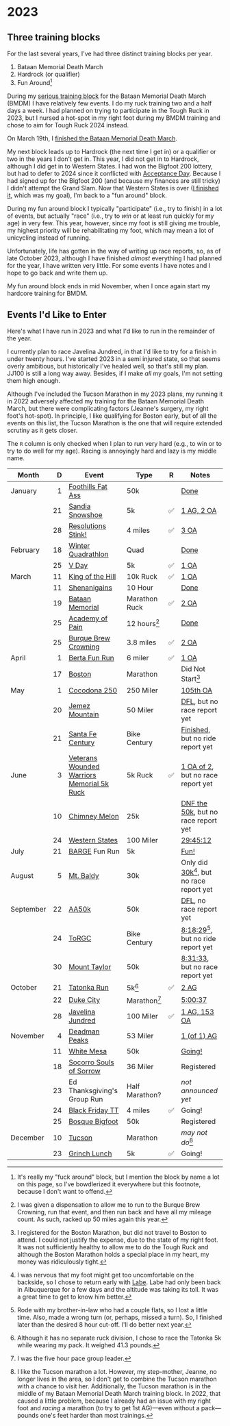 # 2023

## Three training blocks

For the last several years, I've had three distinct training blocks
per year.

1. Bataan Memorial Death March
2. Hardrock (or qualifier)
3. Fun Around[^4]

During my [serious training
block](https://github.com/ctm/Bataan-Memorial-Death-March) for the
Bataan Memorial Death March (BMDM) I have relatively few events.  I do
my ruck training two and a half days a week. I had planned on
trying to participate in the Tough Ruck in 2023, but I nursed a
hot-spot in my right foot during my BMDM training and chose
to aim for Tough Ruck 2024 instead.

On March 19th, I [finished the Bataan Memorial Death March](2023/bmdm.md).

My next block leads up to Hardrock (the next time I get in) or a
qualifier or two in the years I don't get in. This year, I did not get
in to Hardrock, although I did get in to Western States.  I
had won the Bigfoot 200 lottery, but had to defer to 2024 since it
conflicted with [Acceptance
Day](https://www.westpoint.edu/parents/frequently-asked-questions#marchback).
Because I had signed up for the Bigfoot 200 (and because my finances
are still tricky) I didn't attempt the Grand Slam.  Now that
Western States is over ([I finished it](2023/wser.md), which was my goal), I'm back to
a "fun around" block.

During my fun around block I typically "participate" (i.e., try to
finish) in a lot of events, but actually "race" (i.e., try to _win_ or
at least run quickly for my age) in very few.  This year, however,
since my foot is still giving me trouble, my highest priority will
be rehabilitating my foot, which may mean a lot of unicycling instead
of running.

Unfortunately, life has gotten in the way of writing up race reports,
so, as of late October 2023, although I have finished _almost_
everything I had planned for the year, I have written very little.
For some events I have notes and I hope to go back and write them up.

My fun around block ends in mid November, when I once again start
my hardcore training for BMDM.


## Events I'd Like to Enter

Here's what I have run in 2023 and what I'd like to run in the
remainder of the year.

I currently plan to race Javelina Jundred, in that I'd like to try for
a finish in under twenty hours.  I've started 2023 in a semi injured
state, so that seems overly ambitious, but historically I've healed
well, so that's still my plan.  JJ100 is still a long way away.
Besides, if I make _all_ my goals, I'm not setting them high enough.

Although I've included the Tucson Marathon in my 2023 plans, my
running it in 2022 adversely affected my training for the Bataan
Memorial Death March, but there were complicating factors (Jeanne's
surgery, my right foot's hot-spot).  In principle, I like qualifying
for Boston early, but of all the events on this list, the Tucson
Marathon is the one that will require extended scrutiny as it gets closer.

The `R` column is only checked when I plan to run very hard (e.g., to win
or to try to do well for my age).  Racing is annoyingly hard and lazy
is my middle name.

|Month|D|Event|Type|R|Notes|
|-----|--:|-----|----|-------|-----|
|January|1|[Foothills Fat Ass](https://newmexicofa50k.wordpress.com/foothills-50k/)|50k||[Done](2023/foothills_fat_ass.md)|
||21|[Sandia Snowshoe](https://friendsofthesandias.org/snowshoe-race/)|5k|✅|[1 AG, 2 OA](2023/sandia-snowshoe-race.md)|
||28|[Resolutions Stink!](https://www.facebook.com/events/3281713308711524)|4 miles|✅|[3 OA](2023/resolutions-stink.md)|
|February|18|[Winter Quadrathlon](http://www.mttaylorquad.org/)|Quad||[Done](2023/the-quad.md)|
||25|[V Day](https://www.facebook.com/events/5573661939381690)|5k|✅|[1 OA](2023/v-day.md)|
|March|11|[King of the Hill](https://www.loslunasnm.gov/721/King-of-the-Hill)|10k Ruck|✅|[1 OA](2023/king-of-the-hill.md)|
||11|[Shenanigains](https://ultrasignup.com/register.aspx?did=100045)|10 Hour||[Done](2023/shenanigains.md)|
||19|[Bataan Memorial](https://bataanmarch.com/register/civilian-individual/)|Marathon Ruck|✅|[2 OA](2023/bmdm.md)|
||25|[Academy of Pain](https://www.facebook.com/events/1768138600253055)|12 hours[^2]||[Done](2023/academy-of-pain.md)|
||25|[Burque Brew Crowning](https://www.facebook.com/events/1307112846691234)|3.8 miles|✅|[2 OA](2023/brew-crowning.md)|
|April|1|[Berta Fun Run](https://www.abqroadrunners.com/fun-runs-freeforall.html)|6 miler|✅|[1 OA](2023/berta.md)|
||17|[Boston](https://www.baa.org/races/boston-marathon)|Marathon||Did Not Start[^1]|
|May|1|[Cocodona 250](https://cocodona.com/)|250 Miler||[105th OA](2023/cocodona-250.md)|
||20|[Jemez Mountain](https://www.jemezmountaintrailruns.org/)|50 Miler||[DFL](https://ultrasignup.com/results_event.aspx?did=96904#id220546), but no race report yet|
||21|[Santa Fe Century](https://www.santafecentury.com/)|Bike Century||[Finished](https://www.strava.com/activities/9116115657), but no ride report yet|
|June|3|[Veterans Wounded Warriors Memorial 5k Ruck](https://loslunasvet.com/)|5k Ruck|✅|[1 OA of 2](https://www.strava.com/activities/9195192299), but no race report yet|
||10|[Chimney Melon](https://newmexicofa50k.wordpress.com/chimney-melon-50k/)|25k||[DNF the 50k](https://www.strava.com/activities/9241296139), but no race report yet|
||24|[Western States](https://www.wser.org/)|100 Miler||[29:45:12](2023/wser.md)|
|July|21|[BARGE](https://www.barge.org/) Fun Run|5k||[Fun!](2023/barge-fun-run.md)|
|August|5|[Mt. Baldy](https://newmexicofa50k.wordpress.com/baldy_50k/)|30k||Only did [30k](https://www.webscorer.com/racedetails?raceid=323683&did=400798)[^6], but no race report yet|
|September|22|[AA50k](https://newmexicofa50k.wordpress.com/aa50k/)|50k||[DFL](https://www.webscorer.com/race?raceid=332863), no race report yet|
||24|[ToRGC](https://www.torgbc.com/)|Bike Century||[8:18:29](https://www.strava.com/activities/9914563470)[^7], but no ride report yet|
||30|[Mount Taylor](http://www.mttaylor50k.com/)|50k||[8:31:33](https://ultrasignup.com/results_event.aspx?did=101656#id220546), but no race report yet|
|October|21|[Tatonka Run](https://www.core-crew.com/tatonka-5-10k-run)|5k[^8]|✅|[2 AG](2023/tatonka_5k.md)|
||22|[Duke City](https://www.dukecitymarathon.com/)|Marathon[^5]||[5:00:37](2023/duke_city_marathon.md)|
||28|[Javelina Jundred](https://aravaiparunning.com/network/javelinajundred/)|100 Miler|✅|[1 AG, 153 OA](2023/jj100.md)|
|November|4|[Deadman Peaks](https://deadmanpeaks.com/)|53 Miler||[1 (of 1) AG](2023/dptr_53m.md)|
||11|[White Mesa](https://newmexicofa50k.wordpress.com/white_mesa_50k/)|50k||[Going!](https://www.facebook.com/events/1490318231767938)|
||18|[Socorro Souls of Sorrow](https://www.socorrotrailrunningseries.com/socorrosoulsofsorrow)|36 Miler||Registered|
||23|Ed Thanksgiving's Group Run|Half Marathon?||_not announced yet_|
||24|[Black Friday TT](https://www.facebook.com/events/243804552011808)|4 miles|✅|Going!|
||25|[Bosque Bigfoot](https://ultrasignup.com/register.aspx?did=105828)|50k||Registered|
|December|10|[Tucson](https://www.tucsonmarathon.com/)|Marathon||_may not do_[^3]|
||23|[Grinch Lunch](https://www.facebook.com/events/712962300691876/)|5k|✅|Going!|

[^4]: It's really my "fuck around" block, but I mention the block by name a
lot on this page, so I've bowdlerized it everywhere but this footnote,
because I don't want to offend.

[^2]: I was given a dispensation to allow me to run to the Burque
Brew Crowning, run that event, and then run back and have all my mileage
count. As such, racked up 50 miles again this year.

[^1]: I registered for the Boston Marathon, but did not travel to
Boston to attend. I could not justify the expense, due to the state of
my right foot.  It was not sufficiently healthy to allow me to do the
Tough Ruck and although the Boston Marathon holds a special place in
my heart, my money was ridiculously tight.

[^6]: I was nervous that my foot might get too uncomfortable on the
backside, so I chose to return early with
[Labe](https://ultrasignup.com/results_participant.aspx?fname=Labe&lname=Kopelov). Labe
had only been back in Albuquerque for a few days and the altitude was
taking its toll. It was a great time to get to know him better.

[^7]: Rode with my brother-in-law who had a couple flats, so I lost a little
time. Also, made a wrong turn (or, perhaps, missed a turn). So, I finished
later than the desired 8 hour cut-off. I'll do better next year.

[^8]: Although it has no separate ruck division, I chose to race the Tatonka 5k while wearing my pack. It weighed 41.3 pounds.

[^5]: I was the five hour pace group leader.

[^3]: I like the Tucson marathon a lot. However, my step-mother, Jeanne,
no longer lives in the area, so I don't get to combine the Tucson marathon
with a chance to visit her.  Additionally, the Tucson marathon is in the
middle of my Bataan Memorial Death March training block.  In 2022, that
caused a little problem, because I already had an issue with my right foot
and _racing_ a marathon (to try to get 1st AG)&mdash;even without a pack&mdash;
pounds one's feet harder than most trainings.
